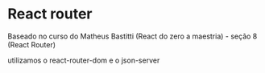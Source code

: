 # React router

 Baseado no curso do Matheus Bastitti (React do zero a maestria) - seção 8 (React Router)

 utilizamos o react-router-dom e o json-server